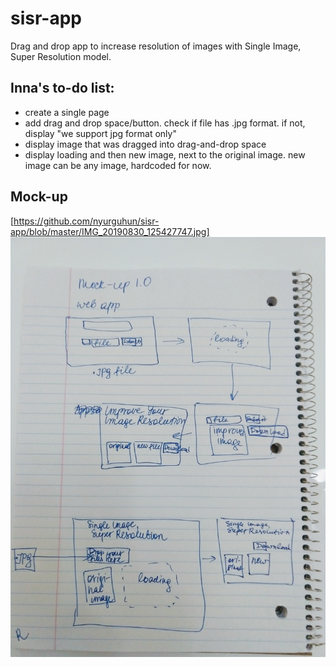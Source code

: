 # sisr-app
Drag and drop app to increase resolution of images with Single Image, Super Resolution model.

## Inna's to-do list:
* create a single page
* add drag and drop space/button. check if file has .jpg format. if not, display "we support jpg format only"
* display image that was dragged into drag-and-drop space
* display loading and then new image, next to the original image. new image can be any image, hardcoded for now.

## Mock-up 
[https://github.com/nyurguhun/sisr-app/blob/master/IMG_20190830_125427747.jpg]
![Mock-up v1.0](IMG_20190830_125427747.jpg?raw=true "Mock-up v1.0")
